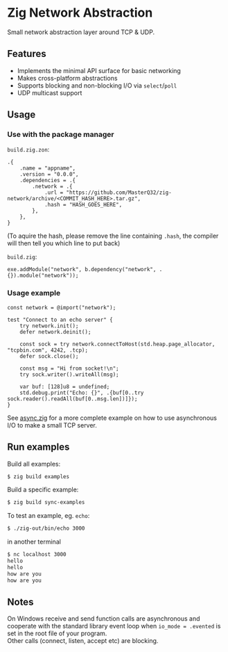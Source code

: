 # Zig Network Abstraction

Small network abstraction layer around TCP & UDP.

## Features
- Implements the minimal API surface for basic networking
- Makes cross-platform abstractions
- Supports blocking and non-blocking I/O via `select`/`poll`
- UDP multicast support

## Usage

### Use with the package manager

`build.zig.zon`:
```zig
.{
    .name = "appname",
    .version = "0.0.0",
    .dependencies = .{
        .network = .{
            .url = "https://github.com/MasterQ32/zig-network/archive/<COMMIT_HASH_HERE>.tar.gz",
            .hash = "HASH_GOES_HERE",
        },
    },
}
```
(To aquire the hash, please remove the line containing `.hash`, the compiler will then tell you which line to put back)

`build.zig`:
```zig
exe.addModule("network", b.dependency("network", .{}).module("network"));
```

### Usage example

```zig
const network = @import("network");

test "Connect to an echo server" {
    try network.init();
    defer network.deinit();

    const sock = try network.connectToHost(std.heap.page_allocator, "tcpbin.com", 4242, .tcp);
    defer sock.close();

    const msg = "Hi from socket!\n";
    try sock.writer().writeAll(msg);

    var buf: [128]u8 = undefined;
    std.debug.print("Echo: {}", .{buf[0..try sock.reader().readAll(buf[0..msg.len])]});
}
```

See [async.zig](examples/async.zig) for a more complete example on how to use asynchronous I/O to make a small TCP server.

## Run examples

Build all examples:

```bash
$ zig build examples
```

Build a specific example:

```bash
$ zig build sync-examples
```

To test an example, eg. `echo`:

```bash
$ ./zig-out/bin/echo 3000
``` 

in another terminal

```bash
$ nc localhost 3000
hello
hello
how are you
how are you
```

## Notes
On Windows receive and send function calls are asynchronous and cooperate with the standard library event loop
when `io_mode = .evented` is set in the root file of your program.  
Other calls (connect, listen, accept etc) are blocking.  
